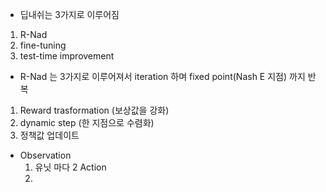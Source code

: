 * 딥내쉬는 3가지로 이루어짐
1. R-Nad  
2. fine-tuning  
3. test-time improvement  

* R-Nad 는 3가지로 이루어져서 iteration 하며 fixed point(Nash E 지점) 까지 반복
1. Reward trasformation (보상값을 강화)
2. dynamic step (한 지점으로 수렴화)
3. 정책값 업데이트

* Observation
  1. 유닛 마다 2 Action
  2. 
